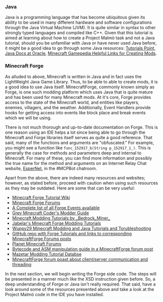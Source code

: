 ### Java 

Java is a programming language that has become ubiquitous given its 
ability to be used in many different hardware and software configurations
through the Java Virtual Machine (JVM). It is quite similar in syntax 
to other strongly typed languages and compiled like C++. Given that this
tutorial is aimed at learning about how to create a Project Malm&ouml; 
task and not a Java tutorial, should you be unfamiliar with Java 
or have never used Java before, it might be a good idea to go through 
some Java resources: <a href="http://tutorialspoint.com/java">Tutorials Point</a>, 
<a href="https://docs.oracle.com/javase/tutorial">Java Docs at Oracle</a>, 
<a href="http://minecraft.gamepedia.com/Mods/Creating_mods/Helpful_links">Minecraft Gamepedia Helpful Links for Creating Mods</a>.

### Minecraft Forge

As alluded to above, Minecraft is written in Java and in fact uses the LightWeight Java Game Library. 
Thus, to be able to able to create mods, it is a good idea to use 
Java itself. MinecraftForge, commonly known simply as Forge, is one 
such modding platform which uses Java that is quite mature and has been used for many 
Minecraft mods. At it's core, Forge provides access to the state of the 
Minecraft world, and entities like players, enemies, villagers, and 
the weather. Additionally, Event Handlers provide hooks for getting 
access into events like block place and break events which
we will be using.

There is not much thorough and up-to-date documentation on Forge. This 
is one reason using an IDE helps a lot since being able to go through 
the Minecraft and Forge libraries itself serves as quite a good reference. 
That said, many of the functions and arguments are "obfuscated." 
For example, you might see a function like ```func_152917_b(String p_152917_1_)```.
This is generally the case for methods and parameters deep and internal to
Minecraft. For many of these, you can find more information and possibly 
the true name for the method and arguments on an Internet Relay Chat website, 
<a href="https://webchat.esper.net">EsperNet</a>, in the #MCPBot chatroom. 

Apart from the above, there are indeed many resources and websites; however, 
as stated before, proceed with caution when using such resources as they 
may be outdated. Here are some that can be very useful: 

  * <a href="http://minecraftforge.net/Wiki/Tutorials">Minecraft Forge Tutorial Wiki</a>
  * <a href="http://minecraftforge.net/forum/index.php">Minecraft Forge Forums</a>
  * <a href="https://dl.dropboxusercontent.com/s/h777x7ugherqs0w/forgeevents.html">A Complete list of all Forge Events available</a>
  * <a href="http://greyminecraftcoder.blogspot.no/p/list-of-topics.html">Grey Minecraft Coder's Modder Guide</a>
  * <a href="http://bedrockminer.jimdo.com/modding-tutorials">Minecraft Modding Tutorials by \_Bedrock_Miner\_</a>
  * <a href="http://jabelarminecraft.blogspot.com">Jabelar's Minecraft Forge Modding Tutorials</a>
  * <a href="http://wuppy29.com/minecraft">Wuppy29 Minecraft Modding and Java Tutorials and Torubleshooting</a>
  * <a href="https://github.com/coolAlias/Forge_Tutorials">GitHub repo with Forge Tutorials and links to corresponding MinecraftForge Forums posts</a>
  * <a href="http://planetminecraft.com/forums">Planet Minecraft Forums</a>
  * <a href="http://www.minecraftforum.net/forums/mapping-and-modding/mapping-and-modding-tutorials/1571568-tutorial-1-6-2-changing-vanilla-without-editing">Bytecode and ASM manipulation guide in a MinecraftForge forum post</a>
  * <a href="http://mazetar.com/mctuts/searchform.php">Mazetar Modding Tutorial Databse</a>
  * <a href="http://www.minecraftforge.net/forum/index.php/topic,20135.0.html">MinecraftForge forum poast about client/server communication and threading</a>
  
 
In the next section, we will begin writing the Forge side code. The steps will be presented in a manner much like the XSD instruction given before. 
So, a deep understanding of Forge or Java isn't really required. That said, have a look around some of the resources 
presented above and take a look at the Project Malm&ouml; code in the IDE you have installed. 
